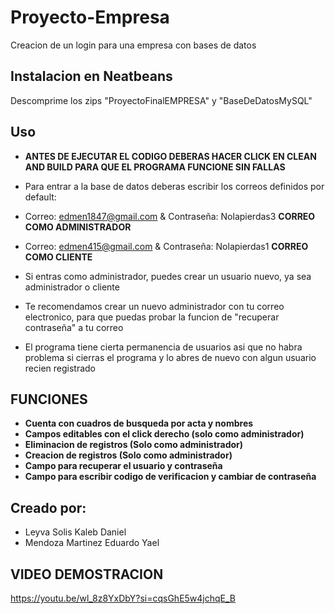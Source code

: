 # Proyecto-Empresa
Creacion de un login para una empresa con bases de datos

Instalacion en Neatbeans
-------------------------
Descomprime los zips "ProyectoFinalEMPRESA" y "BaseDeDatosMySQL"

**Uso**
------------------------
- **ANTES DE EJECUTAR EL CODIGO DEBERAS HACER CLICK EN CLEAN AND BUILD PARA QUE EL PROGRAMA FUNCIONE SIN FALLAS**
- Para entrar a la base de datos deberas escribir los correos definidos por default:

- Correo: edmen1847@gmail.com & Contraseña: Nolapierdas3  **CORREO COMO ADMINISTRADOR**
- Correo: edmen415@gmail.com & Contraseña: Nolapierdas1   **CORREO COMO CLIENTE**
  
- Si entras como administrador, puedes crear un usuario nuevo, ya sea administrador o cliente
- Te recomendamos crear un nuevo administrador con tu correo electronico, para que puedas probar la funcion de "recuperar contraseña"
 a tu correo
- El programa tiene cierta permanencia de usuarios asi que no habra problema si cierras el programa y lo abres de nuevo con algun usuario recien registrado

**FUNCIONES**
------------------------
- **Cuenta con cuadros de busqueda por acta y nombres**
- **Campos editables con el click derecho (solo como administrador)**
- **Eliminacion de registros (Solo como administrador)**
- **Creacion de registros (Solo como administrador)**
- **Campo para recuperar el usuario y contraseña**
- **Campo para escribir codigo de verificacion y cambiar de contraseña**

**Creado por:**
------------------------------
- Leyva Solis Kaleb Daniel
- Mendoza Martinez Eduardo Yael

**VIDEO DEMOSTRACION**
--------------------------------
https://youtu.be/wl_8z8YxDbY?si=cqsGhE5w4jchqE_B
